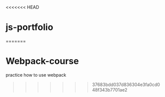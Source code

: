 <<<<<<< HEAD
# js-portfolio
=======
# Webpack-course
practice how to use webpack
>>>>>>> 37683bdd037d836304e3fa0cd048f343b7701ae2
